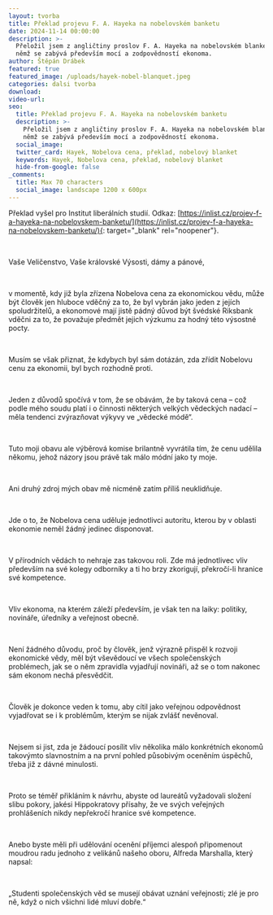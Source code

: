 ```yaml
---
layout: tvorba
title: Překlad projevu F. A. Hayeka na nobelovském banketu
date: 2024-11-14 00:00:00
description: >-
  Přeložil jsem z angličtiny proslov F. A. Hayeka na nobelovském blanketu, v
  němž se zabývá především mocí a zodpovědností ekonoma.
author: Štěpán Drábek
featured: true
featured_image: /uploads/hayek-nobel-blanquet.jpeg
categories: dalsi tvorba
download:
video-url:
seo:
  title: Překlad projevu F. A. Hayeka na nobelovském banketu
  description: >-
    Přeložil jsem z angličtiny proslov F. A. Hayeka na nobelovském blanketu, v
    němž se zabývá především mocí a zodpovědností ekonoma.
  social_image:
  twitter_card: Hayek, Nobelova cena, překlad, nobelový blanket
  keywords: Hayek, Nobelova cena, překlad, nobelový blanket
  hide-from-google: false
_comments:
  title: Max 70 characters
  social_image: landscape 1200 x 600px
---
```

Překlad vyšel pro Institut liberálních studií. Odkaz: [https://inlist.cz/projev-f-a-hayeka-na-nobelovskem-banketu/](https://inlist.cz/projev-f-a-hayeka-na-nobelovskem-banketu/){: target="_blank" rel="noopener"}.

&nbsp;

Vaše Veličenstvo, Vaše královské Výsosti, dámy a pánové,

&nbsp;

v momentě, kdy již byla zřízena Nobelova cena za ekonomickou vědu, může být člověk jen hluboce vděčný za to, že byl vybrán jako jeden z jejích spoludržitelů, a ekonomové mají jistě pádný důvod být švédské Riksbank vděčni za to, že považuje předmět jejich výzkumu za hodný této výsostné pocty.

&nbsp;

Musím se však přiznat, že kdybych byl sám dotázán, zda zřídit Nobelovu cenu za ekonomii, byl bych rozhodně proti.

&nbsp;

Jeden z důvodů spočívá v tom, že se obávám, že by taková cena – což podle mého soudu platí i o činnosti některých velkých vědeckých nadací – měla tendenci zvýrazňovat výkyvy ve „vědecké módě“.

&nbsp;

Tuto moji obavu ale výběrová komise brilantně vyvrátila tím, že cenu udělila někomu, jehož názory jsou právě tak málo módní jako ty moje.

&nbsp;

Ani druhý zdroj mých obav mě nicméně zatím příliš neuklidňuje.

&nbsp;

Jde o to, že Nobelova cena uděluje jednotlivci autoritu, kterou by v oblasti ekonomie neměl žádný jedinec disponovat.

&nbsp;

V přírodních vědách to nehraje zas takovou roli. Zde má jednotlivec vliv především na své kolegy odborníky a ti ho brzy zkorigují, překročí-li hranice své kompetence.

&nbsp;

Vliv ekonoma, na kterém záleží především, je však ten na laiky: politiky, novináře, úředníky a veřejnost obecně.

&nbsp;

Není žádného důvodu, proč by člověk, jenž výrazně přispěl k rozvoji ekonomické vědy, měl být vševědoucí ve všech společenských problémech, jak se o něm zpravidla vyjadřují novináři, až se o tom nakonec sám ekonom nechá přesvědčit.

&nbsp;

Člověk je dokonce veden k tomu, aby cítil jako veřejnou odpovědnost vyjadřovat se i k problémům, kterým se nijak zvlášť nevěnoval.

&nbsp;

Nejsem si jist, zda je žádoucí posílit vliv několika málo konkrétních ekonomů takovýmto slavnostním a na první pohled působivým oceněním úspěchů, třeba již z dávné minulosti.

&nbsp;

Proto se téměř přikláním k návrhu, abyste od laureátů vyžadovali složení slibu pokory, jakési Hippokratovy přísahy, že ve svých veřejných prohlášeních nikdy nepřekročí hranice své kompetence.

&nbsp;

Anebo byste měli při udělování ocenění příjemci alespoň připomenout moudrou radu jednoho z velikánů našeho oboru, Alfreda Marshalla, který napsal:

&nbsp;

„Studenti společenských věd se musejí obávat uznání veřejnosti; zlé je pro ně, když o nich všichni lidé mluví dobře.“